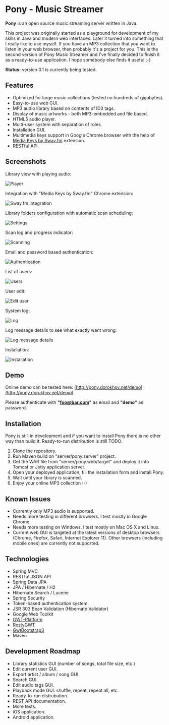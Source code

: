 Pony - Music Streamer
=====================

<b>Pony</b> is an open source music streaming server written in Java.

This project was originally started as a playground for development of my skills in Java and modern web interfaces. Later it turned into something that I really like to use myself. If you have an MP3 collection that you want to listen in your web browser, then probably it's a project for you. This is the second version of Pony Music Streamer and I've finally decided to finish it as a ready-to-use application. I hope somebody else finds it useful ;-)

<b>Status:</b> version 0.1 is currently being tested.

## Features

* Optimized for large music collections (tested on hundreds of gigabytes).
* Easy-to-use web GUI.
* MP3 audio library based on contents of ID3 tags.
* Display of music artworks - both MP3-embedded and file based.
* HTML5 audio player.
* Multi-user system with separation of roles.
* Installation GUI.
* Multimedia keys support in Google Chrome browser with the help of [Media Keys by Sway.fm](https://chrome.google.com/webstore/detail/icckhjgjjompfgoiidainoapgjepncej) extension.
* RESTful API.

## Screenshots

Library view with playing audio:

![Player](screenshots/player.png)

Integration with "Media Keys by Sway.fm" Chrome extension:

![Sway.fm integration](screenshots/sway-integration.png)

Library folders configuration with automatic scan scheduling:

![Settings](screenshots/settings.png)

Scan log and progress indicator:

![Scanning](screenshots/scanning.png)

Email and password based authentication:

![Authentication](screenshots/login.png)

List of users:

![Users](screenshots/users.png)

User edit:

![Edit user](screenshots/edit-user.png)

System log:

![Log](screenshots/log.png)

Log message details to see what exactly went wrong:

![Log message details](screenshots/log-details.png)

Installation:

![Installation](screenshots/installation.png)

## Demo

Online demo can be tested here: [http://pony.dorokhov.net/demo](http://pony.dorokhov.net/demo)

Please authenticate with **"foo@bar.com"** as email and **"demo"** as password.

## Installation

Pony is still in development and if you want to install Pony there is no other way than build it. Ready-to-run distribution is still TODO.

1. Clone the repository.
2. Run Maven build on "server/pony.server" project.
3. Get the WAR file from "server/pony.web/target" and deploy it into Tomcat or Jetty application server.
4. Open your deployed application, fill the installation form and install Pony.
5. Wait until your library is scanned.
6. Enjoy your online MP3 collection :-)

## Known Issues

* Currently only MP3 audio is supported.
* Needs more testing in different browsers. I test mostly in Google Chrome.
* Needs more testing on Windows. I test mostly on Mac OS X and Linux.
* Current web GUI is targeted at the latest versions of desktop browsers (Chrome, Firefox, Safari, Internet Explorer 11). Other browsers (including mobile ones) are currently not supported.

## Technologies

* Spring MVC
* RESTful JSON API
* Spring Data JPA
* JPA / Hibernate / H2
* Hibernate Search / Lucene
* Spring Security
* Token-based authentication system.
* JSR 303 Bean Validation (Hibernate Validator)
* Google Web Toolkit
* [GWT-Platform](https://github.com/ArcBees/GWTP)
* [RestyGWT](https://github.com/resty-gwt/resty-gwt)
* [GwtBootstrap3](https://github.com/gwtbootstrap3/gwtbootstrap3)
* Maven

## Development Roadmap

* Library statistics GUI (number of songs, total file size, etc.)
* Edit current user GUI.
* Export artist / album / song GUI.
* Search GUI.
* Edit audio tags GUI.
* Playback mode GUI: shuffle, repeat, repeat all, etc.
* Ready-to-run distrubution.
* REST API documentation.
* More tests.
* iOS application.
* Android application.
